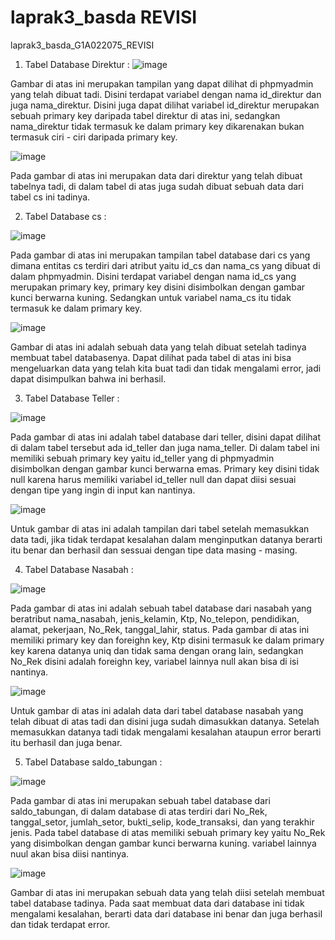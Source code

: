 # laprak3_basda REVISI 
laprak3_basda_G1A022075_REVISI 

1. Tabel Database Direktur :
![image](https://github.com/AisyahAmeliaZarahJuaita/laprak3_basda/assets/131422249/863a3044-338a-485d-888c-e925513eead5)

Gambar di atas ini merupakan tampilan yang dapat dilihat di phpmyadmin yang telah dibuat tadi. Disini terdapat variabel dengan nama id_direktur dan juga nama_direktur. Disini juga dapat dilihat variabel id_direktur merupakan sebuah primary key daripada tabel direktur di atas ini, sedangkan nama_direktur tidak termasuk ke dalam primary key dikarenakan bukan termasuk ciri - ciri daripada primary key.  

![image](https://github.com/AisyahAmeliaZarahJuaita/laprak3_basda/assets/131422249/93218ecc-daa0-4562-b6c0-91830d603e8f)

Pada gambar di atas ini merupakan data dari direktur yang telah dibuat tabelnya tadi, di dalam tabel di atas juga sudah dibuat sebuah data dari tabel cs ini tadinya. 


2. Tabel Database cs :

![image](https://github.com/AisyahAmeliaZarahJuaita/laprak3_basda/assets/131422249/74ed87f8-4492-4cc5-9ad0-161715ece8e1)


Pada gambar di atas ini merupakan tampilan tabel database dari cs yang dimana entitas cs terdiri dari atribut yaitu id_cs dan nama_cs yang dibuat di dalam phpmyadmin. Disini terdapat variabel dengan nama id_cs yang merupakan primary key, primary key disini disimbolkan dengan gambar kunci berwarna kuning. Sedangkan untuk variabel nama_cs itu tidak termasuk ke dalam primary key.

![image](https://github.com/AisyahAmeliaZarahJuaita/laprak3_basda/assets/131422249/31ed3ac0-286f-4da5-9e55-eda8f756fb9d)

Gambar di atas ini adalah sebuah data yang telah dibuat setelah tadinya membuat tabel databasenya. Dapat dilihat pada tabel di atas ini bisa mengeluarkan data yang telah kita buat tadi dan tidak mengalami error, jadi dapat disimpulkan bahwa ini berhasil.

3. Tabel Database Teller :

![image](https://github.com/AisyahAmeliaZarahJuaita/laprak3_basda/assets/131422249/0a7e9aa6-276b-40de-a08d-e51be519d8d5)

Pada gambar di atas ini adalah tabel database dari teller, disini dapat dilihat di dalam tabel tersebut ada id_teller dan juga nama_teller. Di dalam tabel ini memiliki sebuah primary key yaitu id_teller yang di phpmyadmin disimbolkan dengan gambar kunci berwarna emas. Primary key disini tidak null karena harus memiliki variabel id_teller null dan dapat diisi sesuai dengan tipe yang ingin di input kan nantinya. 

![image](https://github.com/AisyahAmeliaZarahJuaita/laprak3_basda/assets/131422249/c8999df4-c8c4-448a-94e4-87fb54531a60)

Untuk gambar di atas ini adalah tampilan dari tabel setelah memasukkan data tadi, jika tidak terdapat kesalahan dalam menginputkan datanya berarti itu benar dan berhasil dan sessuai dengan tipe data masing - masing.

4. Tabel Database Nasabah :

![image](https://github.com/AisyahAmeliaZarahJuaita/laprak3_basda/assets/131422249/a8ac6557-c2a8-4d2a-a548-bcbbb4ee5920)

Pada gambar di atas ini adalah sebuah tabel database dari nasabah yang beratribut nama_nasabah, jenis_kelamin, Ktp, No_telepon, pendidikan, alamat, pekerjaan, No_Rek, tanggal_lahir, status. Pada gambar di atas ini memiliki primary key dan foreighn key, Ktp disini termasuk ke dalam primary key karena datanya uniq dan tidak sama dengan orang lain, sedangkan No_Rek disini adalah foreighn key, variabel lainnya null akan bisa di isi nantinya. 

![image](https://github.com/AisyahAmeliaZarahJuaita/laprak3_basda/assets/131422249/1d865006-64f9-4054-bd6a-3fbc0129892e)

Untuk gambar di atas ini adalah data dari tabel database nasabah yang telah dibuat di atas tadi dan disini juga sudah dimasukkan datanya. Setelah memasukkan datanya tadi tidak mengalami kesalahan ataupun error berarti itu berhasil dan juga benar. 

5. Tabel Database saldo_tabungan :

![image](https://github.com/AisyahAmeliaZarahJuaita/laprak3_basda/assets/131422249/45c28283-206a-43bc-9ff7-7fac48b3991a)

Pada gambar di atas ini merupakan sebuah tabel database dari saldo_tabungan, di dalam database di atas terdiri dari No_Rek, tanggal_setor, jumlah_setor, bukti_selip, kode_transaksi, dan yang terakhir jenis. Pada tabel database di atas memiliki sebuah primary key yaitu No_Rek yang disimbolkan dengan gambar kunci berwarna kuning. variabel lainnya nuul akan bisa diisi nantinya. 

![image](https://github.com/AisyahAmeliaZarahJuaita/laprak3_basda/assets/131422249/fab55a83-f015-4350-b17e-6f382106eb14)

Gambar di atas ini merupakan sebuah data yang telah diisi setelah membuat tabel database tadinya. Pada saat membuat data dari database ini tidak mengalami kesalahan, berarti data dari database ini benar dan juga berhasil dan tidak terdapat error. 























